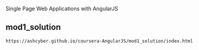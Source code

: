 Single Page Web Applications with AngularJS

## mod1_solution 
```
https://ashcyber.github.io/coursera-AngularJS/mod1_solution/index.html
```
